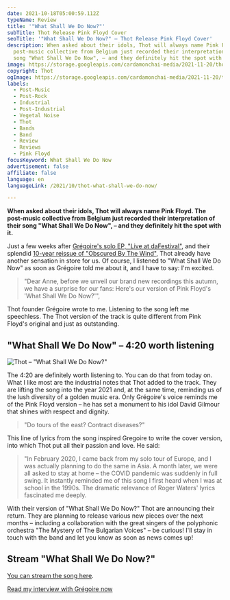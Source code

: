 ```yaml
---
date: 2021-10-18T05:00:59.112Z
typeName: Review
title: '"What Shall We Do Now?"'
subTitle: Thot Release Pink Floyd Cover
seoTitle: '"What Shall We Do Now?" – Thot Release Pink Floyd Cover'
description: When asked about their idols, Thot will always name Pink Floyd. The
  post-music collective from Belgium just recorded their interpretation of their
  song "What Shall We Do Now", – and they definitely hit the spot with it.
image: https://storage.googleapis.com/cardamonchai-media/2021-11-20/thot-what-should-we-do-now-jpg-imagine-181818_5d615e_1024_768/640.webp
copyright: Thot
ogImage: https://storage.googleapis.com/cardamonchai-media/2021-11-20/thot-what-should-we-do-now-fb-png-imagine-181818_535754_1200_628/640.webp
labels:
  - Post-Music
  - Post-Rock
  - Industrial
  - Post-Industrial
  - Vegetal Noise
  - Thot
  - Bands
  - Band
  - Review
  - Reviews
  - Pink Floyd
focusKeyword: What Shall We Do Now
advertisement: false
affiliate: false
language: en
languageLink: /2021/10/thot-what-shall-we-do-now/

---
```


**When asked about their idols, Thot will always name Pink Floyd. The post-music collective from Belgium just recorded their interpretation of their song "What Shall We Do Now", – and they definitely hit the spot with it.**

Just a few weeks after [Grégoire's solo EP, "Live at daFestival"](/2021/07/live-at-dafestival-gregoire-thot-en), and their splendid [10-year reissue of "Obscured By The Wind"](/2021/06/thot-feiern-10-jahre-obscured-by-the-wind-en), Thot already have another sensation in store for us. Of course, I listened to "What Shall We Do Now" as soon as Grégoire told me about it, and I have to say: I'm excited.

> "Dear Anne, before we unveil our brand new recordings this autumn, we have a surprise for our fans: Here's our version of Pink Floyd's 'What Shall We Do Now?'",

Thot founder Grégoire wrote to me. Listening to the song left me speechless. The Thot version of the track is quite different from Pink Floyd's original and just as outstanding.

## "What Shall We Do Now" – 4:20 worth listening

![Thot – "What Shall We Do Now?"](https://storage.googleapis.com/cardamonchai-media/2021-11-20/thot-what-should-we-do-now-jpeg-imagine-183858_253d56_700_700/640.webp 'Thot – "What Shall We Do Now?"')

The 4:20 are definitely worth listening to. You can do that from today on. What I like most are the industrial notes that Thot added to the track. They are lifting the song into the year 2021 and, at the same time, reminding us of the lush diversity of a golden music era. Only Grégoire's voice reminds me of the Pink Floyd version – he has set a monument to his idol David Gilmour that shines with respect and dignity.

> "Do tours of the east? Contract diseases?"

This line of lyrics from the song inspired Gregoire to write the cover version, into which Thot put all their passion and love. He said:

> "In February 2020, I came back from my solo tour of Europe, and I was actually planning to do the same in Asia. A month later, we were all asked to stay at home – the COVID pandemic was suddenly in full swing. It instantly reminded me of this song I first heard when I was at school in the 1990s. The dramatic relevance of Roger Waters' lyrics fascinated me deeply.

With their version of "What Shall We Do Now?" Thot are announcing their return. They are planning to release various new pieces over the next months – including a collaboration with the great singers of the polyphonic orchestra "The Mystery of The Bulgarian Voices" – be curious! I'll stay in touch with the band and let you know as soon as news comes up!

## Stream "What Shall We Do Now?"

[You can stream the song here](https://thotweb.net/wswdn/).

[Read my interview with Grégoire now](/2021/04/thot-interview-en)
